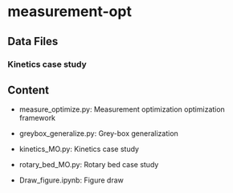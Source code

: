 # measurement-opt

## Data Files 

### Kinetics case study 

## Content

- measure_optimize.py: Measurement optimization optimization framework

- greybox_generalize.py: Grey-box generalization 

- kinetics_MO.py: Kinetics case study

- rotary_bed_MO.py: Rotary bed case study

- Draw_figure.ipynb: Figure draw 
